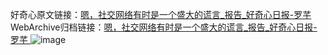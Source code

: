 好奇心原文链接：[嗯，社交网络有时是一个盛大的谎言_报告_好奇心日报-罗芊 ](https://www.qdaily.com/articles/11955.html)
WebArchive归档链接：[嗯，社交网络有时是一个盛大的谎言_报告_好奇心日报-罗芊 ](http://web.archive.org/web/20190623171710/https://www.qdaily.com/articles/11955.html)
![image](http://ww3.sinaimg.cn/large/007d5XDply1g3wbh51tf5j30u02oehb1)